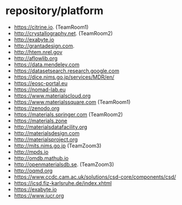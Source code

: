 # repository/platform
- https://citrine.io.         (TeamRoom1)
- http://crystallography.net. (TeamRoom2)
- http://exabyte.io
- http://grantadesign.com.  
- http://htem.nrel.gov
- http://aflowlib.org
- https://data.mendeley.com
- https://datasetsearch.research.google.com
- https://dice.nims.go.jp/services/MDR/en/
- https://eosc-portal.eu
- https://nomad-lab.eu
- https://www.materialscloud.org
- https://www.materialssquare.com   (TeamRoom1)
- https://zenodo.org
- https://materials.springer.com (TeamRoom2)
- https://materials.zone
- http://materialsdatafacility.org
- http://materialsdesign.com
- http://materialsproject.org
- http://mits.nims.go.jp     (TeamZoom3)
- http://mpds.io
- http://omdb.mathub.io
- http://openmaterialsdb.se. (TeamZoom3)
- http://oqmd.org
- https://www.ccdc.cam.ac.uk/solutions/csd-core/components/csd/
- https://icsd.fiz-karlsruhe.de/index.xhtml
- https://exabyte.io
- https://www.iucr.org
